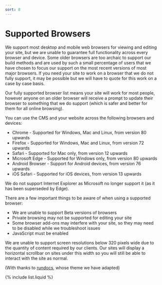 ```yaml
---
sort: 8
---
```


# Supported Browsers

We support most desktop and mobile web browsers for viewing and editing your site, but we are unable to guarantee full functionality across every browser and device. Some older browsers are too archaic to support our build methods and are used by such a small percentage of users that we have chosen to focus our support on the most recent versions of most major browsers. If you need your site to work on a browser that we do not fully support, it may be possible but we will have to quote for this work on a case by case basis.

Our fully supported browser list means your site will work for most people, however anyone on an older browser will receive a prompt to update their browser to something that we do support (which is safer and better for them for all online browsing).

You can use the CMS and your website across the following browsers and devices:

- Chrome - Supported for Windows, Mac and Linux, from version 80 upwards
- Firefox - Supported for Windows, Mac and Linux, from version 72 upwards
- Safari - Supported for Mac only, from version 12 upwards
- Microsoft Edge - Supported for Windows only, from version 80 upwards
- Android Browser - Support for Android devices, from version 76 upwards
- iOS Safari - Supported for iOS devices, from version 13 upwards

We do not support Internet Explorer as Microsoft no longer support it (as it has been superseded by Edge).

There are a few important things to be aware of when using a supported browser:
- We are unable to support Beta versions of browsers
- Private browsing may not be supported for editing your site
- Some browser add-ons may interfere with your site, so they may need to be disabled while we troubleshoot issues
- JavaScript must be enabled

We are unable to support screen resolutions below 320 pixels wide due to the quantity of content required by our clients. Our sites will display a horizontal scrollbar on sites under this width so you will still be able to interact with the site as normal.

(With thanks to [rundocs][docslink], whose theme we have adapted)

[docslink]:https://rundocs.io/

{% include list.liquid %}
